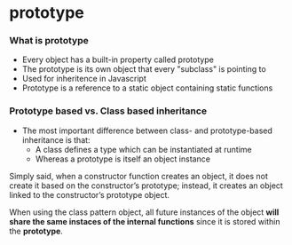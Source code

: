 # prototype

### What is prototype
* Every object has a built-in property called prototype
* The prototype is its own object that every "subclass" is pointing to
* Used for inheritence in Javascript
* Prototype is a reference to a static object containing static functions


### Prototype based vs. Class based inheritance
* The most important difference between class- and prototype-based inheritance is that:
    * A class defines a type which can be instantiated at runtime
    * Whereas a prototype is itself an object instance

Simply said, when a constructor function creates an object, it does not create it based on the constructor’s prototype; instead, it creates an object linked to the constructor’s prototype object.



When using the class pattern object, all future instances of the object **will share the same instaces of the internal functions** since it is stored within the **prototype**.
